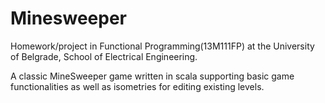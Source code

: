 # Minesweeper

Homework/project in Functional Programming(13M111FP) at the University of Belgrade, School of Electrical Engineering.

A classic MineSweeper game written in scala supporting basic game functionalities as well as isometries for editing existing levels.

